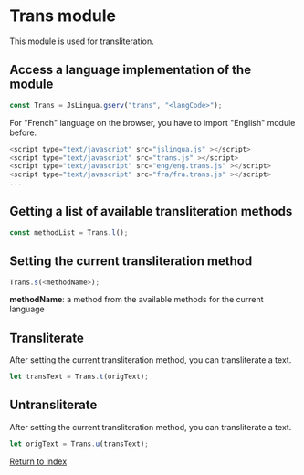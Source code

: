 # Trans module

This module is used for transliteration.

## Access a language implementation of the module

```javascript
const Trans = JsLingua.gserv("trans", "<langCode>");
```

For "French" language on the browser, you have to import "English" module before.

```javascript
<script type="text/javascript" src="jslingua.js" ></script>
<script type="text/javascript" src="trans.js" ></script>
<script type="text/javascript" src="eng/eng.trans.js" ></script>
<script type="text/javascript" src="fra/fra.trans.js" ></script>
...
```

## Getting a list of available transliteration methods

```javascript
const methodList = Trans.l();
```

## Setting the current transliteration method

```javascript
Trans.s(<methodName>);
```

**methodName**: a method from the available methods for the current language

## Transliterate

After setting the current transliteration method, you can transliterate a text.

```javascript
let transText = Trans.t(origText);
```

## Untransliterate

After setting the current transliteration method, you can transliterate a text.

```javascript
let origText = Trans.u(transText);
```


[Return to index](./index.md)
